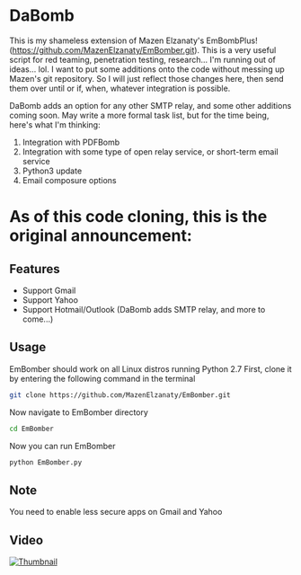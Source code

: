 # DaBomb 
This is my shameless extension of Mazen Elzanaty's EmBombPlus! (https://github.com/MazenElzanaty/EmBomber.git). This is a very useful script for red teaming, penetration testing, research... I'm running out of ideas... lol. I want to put some additions onto the code without messing up Mazen's git repository. So I will just reflect those changes here, then send them over until or if, when, whatever integration is possible.

DaBomb adds an option for any other SMTP relay, and some other additions coming soon. May write a more formal task list, but for the time being, here's what I'm thinking:
1) Integration with PDFBomb
2) Integration with some type of open relay service, or short-term email service
3) Python3 update
4) Email composure options

# As of this code cloning, this is the original announcement:
## Features
- Support Gmail
- Support Yahoo
- Support Hotmail/Outlook
(DaBomb adds SMTP relay, and more to come...)

## Usage
EmBomber should work on all Linux distros running Python 2.7
First, clone it by entering the following command in the terminal
``` bash
git clone https://github.com/MazenElzanaty/EmBomber.git
```
Now navigate to EmBomber directory
``` bash
cd EmBomber
```
Now you can run EmBomber
``` bash
python EmBomber.py
```
## Note
You need to enable less secure apps on Gmail and Yahoo

## Video
[![Thumbnail](http://i3.ytimg.com/vi/qAnRmA0zWq4/maxresdefault.jpg)](https://www.youtube.com/watch?v=VuCOE8PwJDs)


